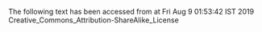 The following text has been accessed from at Fri Aug 9 01:53:42 IST 2019
Creative_Commons_Attribution-ShareAlike_License
